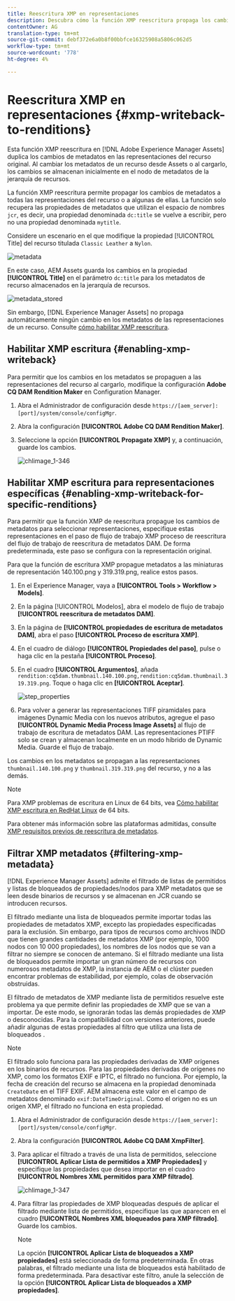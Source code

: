 ```yaml
---
title: Reescritura XMP en representaciones
description: Descubra cómo la función XMP reescritura propaga los cambios de metadatos de un recurso a todas las representaciones del recurso o a algunas de ellas.
contentOwner: AG
translation-type: tm+mt
source-git-commit: debf372e6a0b8f00bbfce16325908a5806c062d5
workflow-type: tm+mt
source-wordcount: '778'
ht-degree: 4%

---
```



# Reescritura XMP en representaciones {#xmp-writeback-to-renditions}

Esta función XMP reescritura en [!DNL Adobe Experience Manager Assets] duplica los cambios de metadatos en las representaciones del recurso original. Al cambiar los metadatos de un recurso desde Assets o al cargarlo, los cambios se almacenan inicialmente en el nodo de metadatos de la jerarquía de recursos.

La función XMP reescritura permite propagar los cambios de metadatos a todas las representaciones del recurso o a algunas de ellas. La función solo recupera las propiedades de metadatos que utilizan el espacio de nombres `jcr`, es decir, una propiedad denominada `dc:title` se vuelve a escribir, pero no una propiedad denominada `mytitle`.

Considere un escenario en el que modifique la propiedad [!UICONTROL Title] del recurso titulada `Classic Leather` a `Nylon`.

![metadata](assets/metadata.png)

En este caso, AEM Assets guarda los cambios en la propiedad **[!UICONTROL Title]** en el parámetro `dc:title` para los metadatos de recurso almacenados en la jerarquía de recursos.

![metadata_stored](assets/metadata_stored.png)

Sin embargo, [!DNL Experience Manager Assets] no propaga automáticamente ningún cambio en los metadatos de las representaciones de un recurso. Consulte [cómo habilitar XMP reescritura](#enabling-xmp-writeback).

## Habilitar XMP escritura {#enabling-xmp-writeback}

Para permitir que los cambios en los metadatos se propaguen a las representaciones del recurso al cargarlo, modifique la configuración **Adobe CQ DAM Rendition Maker** en Configuration Manager.

1. Abra el Administrador de configuración desde `https://[aem_server]:[port]/system/console/configMgr`.
1. Abra la configuración **[!UICONTROL Adobe CQ DAM Rendition Maker]**.
1. Seleccione la opción **[!UICONTROL Propagate XMP]** y, a continuación, guarde los cambios.

   ![chlimage_1-346](assets/chlimage_1-346.png)

## Habilitar XMP escritura para representaciones específicas {#enabling-xmp-writeback-for-specific-renditions}

Para permitir que la función XMP de reescritura propague los cambios de metadatos para seleccionar representaciones, especifique estas representaciones en el paso de flujo de trabajo XMP proceso de reescritura del flujo de trabajo de reescritura de metadatos DAM. De forma predeterminada, este paso se configura con la representación original.

Para que la función de escritura XMP propague metadatos a las miniaturas de representación 140.100.png y 319.319.png, realice estos pasos.

1. En el Experience Manager, vaya a **[!UICONTROL Tools > Workflow > Models]**.
1. En la página [!UICONTROL Modelos], abra el modelo de flujo de trabajo **[!UICONTROL reescritura de metadatos DAM]**.
1. En la página de **[!UICONTROL propiedades de escritura de metadatos DAM]**, abra el paso **[!UICONTROL Proceso de escritura XMP]**.
1. En el cuadro de diálogo **[!UICONTROL Propiedades del paso]**, pulse o haga clic en la pestaña **[!UICONTROL Proceso]**.
1. En el cuadro **[!UICONTROL Argumentos]**, añada `rendition:cq5dam.thumbnail.140.100.png,rendition:cq5dam.thumbnail.319.319.png`. Toque o haga clic en **[!UICONTROL Aceptar]**.

   ![step_properties](assets/step_properties.png)

1. Para volver a generar las representaciones TIFF piramidales para imágenes Dynamic Media con los nuevos atributos, agregue el paso **[!UICONTROL Dynamic Media Process Image Assets]** al flujo de trabajo de escritura de metadatos DAM.
Las representaciones PTIFF solo se crean y almacenan localmente en un modo híbrido de Dynamic Media. Guarde el flujo de trabajo.

Los cambios en los metadatos se propagan a las representaciones `thumbnail.140.100.png` y `thumbnail.319.319.png` del recurso, y no a las demás.

>[!NOTE]
>
>Para XMP problemas de escritura en Linux de 64 bits, vea [Cómo habilitar XMP escritura en RedHat Linux](https://helpx.adobe.com/experience-manager/kb/enable-xmp-write-back-64-bit-redhat.html) de 64 bits.
>
>Para obtener más información sobre las plataformas admitidas, consulte [XMP requisitos previos de reescritura de metadatos](/help/sites-deploying/technical-requirements.md#requirements-for-aem-assets-xmp-metadata-write-back).

## Filtrar XMP metadatos {#filtering-xmp-metadata}

[!DNL Experience Manager Assets] admite el filtrado de listas de permitidos y listas de bloqueados de propiedades/nodos para XMP metadatos que se leen desde binarios de recursos y se almacenan en JCR cuando se introducen recursos.

El filtrado mediante una lista de bloqueados permite importar todas las propiedades de metadatos XMP, excepto las propiedades especificadas para la exclusión. Sin embargo, para tipos de recursos como archivos INDD que tienen grandes cantidades de metadatos XMP (por ejemplo, 1000 nodos con 10 000 propiedades), los nombres de los nodos que se van a filtrar no siempre se conocen de antemano. Si el filtrado mediante una lista de bloqueados permite importar un gran número de recursos con numerosos metadatos de XMP, la instancia de AEM o el clúster pueden encontrar problemas de estabilidad, por ejemplo, colas de observación obstruidas.

El filtrado de metadatos de XMP mediante lista de permitidos resuelve este problema ya que permite definir las propiedades de XMP que se van a importar. De este modo, se ignorarán todas las demás propiedades de XMP o desconocidas. Para la compatibilidad con versiones anteriores, puede añadir algunas de estas propiedades al filtro que utiliza una lista de bloqueados .

>[!NOTE]
>
>El filtrado solo funciona para las propiedades derivadas de XMP orígenes en los binarios de recursos. Para las propiedades derivadas de orígenes no XMP, como los formatos EXIF e IPTC, el filtrado no funciona. Por ejemplo, la fecha de creación del recurso se almacena en la propiedad denominada `CreateDate` en el TIFF EXIF. AEM almacena este valor en el campo de metadatos denominado `exif:DateTimeOriginal`. Como el origen no es un origen XMP, el filtrado no funciona en esta propiedad.

1. Abra el Administrador de configuración desde `https://[aem_server]:[port]/system/console/configMgr`.
1. Abra la configuración **[!UICONTROL Adobe CQ DAM XmpFilter]**.
1. Para aplicar el filtrado a través de una lista de permitidos, seleccione **[!UICONTROL Aplicar Lista de permitidos a XMP Propiedades]** y especifique las propiedades que desea importar en el cuadro **[!UICONTROL Nombres XML permitidos para XMP filtrado]**.

   ![chlimage_1-347](assets/chlimage_1-347.png)

1. Para filtrar las propiedades de XMP bloqueadas después de aplicar el filtrado mediante lista de permitidos, especifique las que aparecen en el cuadro **[!UICONTROL Nombres XML bloqueados para XMP filtrado]**. Guarde los cambios.

   >[!NOTE]
   >
   >La opción **[!UICONTROL Aplicar Lista de bloqueados a XMP propiedades]** está seleccionada de forma predeterminada. En otras palabras, el filtrado mediante una lista de bloqueados está habilitado de forma predeterminada. Para desactivar este filtro, anule la selección de la opción **[!UICONTROL Aplicar Lista de bloqueados a XMP propiedades]**.
